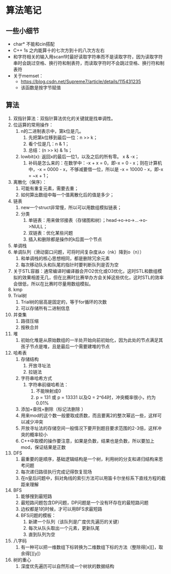 # 算法笔记
## 一些小细节
- char* 不能和cin搭配
- C++ 1s 之内能算十的七次方到十的八次方左右
- 和字符相关的输入用scanf时最好读取字符串而不是读取字符，因为读取字符串时会跳过空格、换行符和制表符，而读取字符时不会跳过空格、换行符和制表符
- 关于memset：
  - https://blog.csdn.net/Supreme7/article/details/115431235
  - 该函数是按字节赋值
## 算法
1. 双指针算法：双指针算法优化的关键就是找单调性。
2. 位运算的常用操作：
   1. n的二进制表示中，第k位是几。
      1. 先把第k位移到最后一位：n >> k；
      2. 看个位是几：n & 1；
      3. 总结：(n >> k) & 1s；
   2. lowbit(x): 返回x的最后一位1，以及之后的所有零。 x & -x；
      1. 补码是怎么来的：在数学中：-x + x = 0，即-x = 0 - x；则在计算机中，-x = 0000 - x，不够减要借一位，所以是 -x = 10000 - x，即-x = ~x + 1；
3. 离散化（保序）：
   1. 可能有重复元素，需要去重；
   2. 如何算出数组中每一个值离散化后的值是多少；
4. 链表
   1. new一个struct非常慢，所以可以用数组模拟链表；
   2. 分类
      1. 单链表：用来做邻接表（存储图和树）；head->o->o->...->o->NULL；
      2. 双链表：优化某些问题
      3. 插入和删除都是操作的k后面一个节点
5. 单调栈
6. 单调队列（滑动窗口问题，可将时间复杂度从o（nk）降到o（n））
   1. 和单调栈的核心思想相同，都是删除冗余元素
   2. 每次移动队头和队尾的指针时要判断队列是否为空
7. 关于STL容器：通常编译时编译器会开O2优化或O3优化，这时STL和数组模拟的效果相差无几，但在比赛时比赛举办方会关掉这些优化，这时STL的效率会很低，所以在比赛时尽量用数组模拟。
8. kmp
9. Trial树
   1.  Trial树的层高是固定的，等于for循环的次数
   2. 可以存储所有二进制信息
10. 并查集
    1.  路径压缩
    2.  按秩合并
11. 堆
    1.  初始化堆是从原始数组的一半处开始向前初始化，因为此处的节点满足其孩子节点是堆，且是最后一个需要建堆的节点
12. 哈希表
    1.  存储结构
        1.  开放寻址法
        2.  拉链法
    2.  字符串哈希方式
        1.  字符串前缀哈希法：
            1.  不能映射成0
            2.  p = 131 或 p = 13331 以及Q = 2^64时，冲突概率很小，约为0.01%
    3.  添加+查找+删除（标记法删除 ）
    4.  用来mod的这个数一般要取成质数，而且要离2的整次幂远一些，这样可以减少冲突  
    5.  开放寻址法的存储空间一般情况下要开到题目要求范围的2-3倍，这样冲突的概率较小
    6.  C++中取模的操作要注意，如果是负数，结果也是负数，所以要加上mod，保证结果是正数
13. DFS
    1.  最重要的是顺序，基础逻辑结构是一个树，利用树的分支和递归结构来思考问题
    2.  每次递归路径执行完成记得恢复现场
    3.  在n皇后问题中，斜对角线的索引方法可以用笛卡尔坐标系下直线方程的截距来理解
14. BFS
    1.  能够搜到最短路
    2.  最短路问题包含DP问题，DP问题是一个没有环存在的最短路问题
    3.  边权都是1的时候，才可以用BFS求最短路
    4.  BFS问题的模板：
        1.  新建一个队列（该队列是广度优先遍历的关键）
        2.  每次从队头取出一个元素，更新队尾
        3.  直到队列为空
15. 八字码
    1.  有一种可以把一维数组下标转换为二维数组下标的方法（整除得[x][]，取余得[][y]）
16. 树的重心
    1.  深度优先遍历可以自然形成一个树状的数据结构